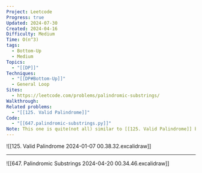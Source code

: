 ```yaml
---
Project: Leetcode
Progress: true
Updated: 2024-07-30
Created: 2024-04-16
Difficulty: Medium
Time: O(n^3)
tags:
  - Bottom-Up
  - Medium
Topics:
  - "[[DP]]"
Techniques:
  - "[[DP#Bottom-Up]]"
  - General Loop
Sites:
  - https://leetcode.com/problems/palindromic-substrings/
Walkthrough: 
Related problems:
  - "[[125. Valid Palindrome]]"
Code:
  - "[[647.palindromic-substrings.py]]"
Note: This one is quite(not all) similar to [[125. Valid Palindrome]] but instead of running from bound to middle, it's middle to the bound(OLD version)
---
```


![[125. Valid Palindrome 2024-01-07 00.38.32.excalidraw]]

---

![[647. Palindromic Substrings 2024-04-20 00.34.46.excalidraw]]